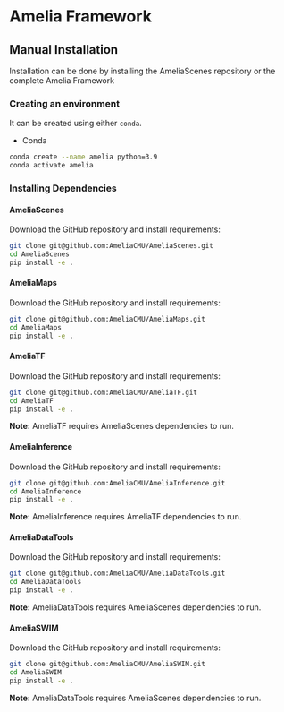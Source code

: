 # Amelia Framework

## Manual Installation

Installation can be done by installing the AmeliaScenes repository or the complete Amelia Framework

### Creating an environment

It can be created using either `conda`.

- Conda

```bash
conda create --name amelia python=3.9
conda activate amelia
```

### Installing Dependencies

#### AmeliaScenes

Download the GitHub repository and install requirements:

```bash
git clone git@github.com:AmeliaCMU/AmeliaScenes.git
cd AmeliaScenes
pip install -e .
```

#### AmeliaMaps

Download the GitHub repository and install requirements:

```bash
git clone git@github.com:AmeliaCMU/AmeliaMaps.git
cd AmeliaMaps
pip install -e .
```

#### AmeliaTF

Download the GitHub repository and install requirements:

```bash
git clone git@github.com:AmeliaCMU/AmeliaTF.git
cd AmeliaTF
pip install -e .
```

**Note:** AmeliaTF requires AmeliaScenes dependencies to run.

#### AmeliaInference

Download the GitHub repository and install requirements:

```bash
git clone git@github.com:AmeliaCMU/AmeliaInference.git
cd AmeliaInference
pip install -e .
```

**Note:** AmeliaInference requires AmeliaTF dependencies to run.

#### AmeliaDataTools

Download the GitHub repository and install requirements:

```bash
git clone git@github.com:AmeliaCMU/AmeliaDataTools.git
cd AmeliaDataTools
pip install -e .
```

**Note:** AmeliaDataTools requires AmeliaScenes dependencies to run.

#### AmeliaSWIM

Download the GitHub repository and install requirements:

```bash
git clone git@github.com:AmeliaCMU/AmeliaSWIM.git
cd AmeliaSWIM
pip install -e .
```

**Note:** AmeliaDataTools requires AmeliaScenes dependencies to run.
